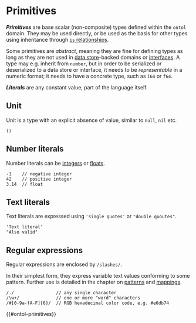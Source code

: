 # Primitives

***Primitives*** are base scalar (non-composite) types defined within the `ontol` domain. They may be used directly, or be used as the basis for other types using inheritance through [`is` relationships](rel.md#is-relationships).

Some primitives are _abstract_, meaning they are fine for defining types as long as they are not used in [data store](data_stores.md)-backed domains or [interfaces](interfaces.md). A type may e.g. inherit from `number`, but in order to be serialized or deserialized to a data store or interface, it needs to be _representable_ in a numeric format; it needs to have a concrete type, such as `i64` or `f64`.

***Literals*** are any constant value, part of the language itself.

## Unit

Unit is a type with an explicit absence of value, similar to `null`, `nil` etc.

```ontol
()
```

## Number literals

Number literals can be [integers](#integer) or [floats](#float).

```ontol
-1    // negative integer
42    // positive integer
3.14  // float
```

## Text literals

Text literals are expressed using `'single quotes'` or `"double quoutes"`.

```ontol
'Text literal'
"Also valid"
```

## Regular expressions

Regular expressions are enclosed by `/slashes/`.

In their simplest form, they express variable text values conforming to some pattern. Further use is detailed in the chapter on [patterns](fmt.md#regular-expressions) and [mappings](map.md#map-with-regular-expressions).

```ontol
/./                // any single character
/\w+/              // one or more "word" characters
/#[0-9a-fA-F]{6}/  // RGB hexadecimal color code, e.g. #e6db74
```

{{#ontol-primitives}}
